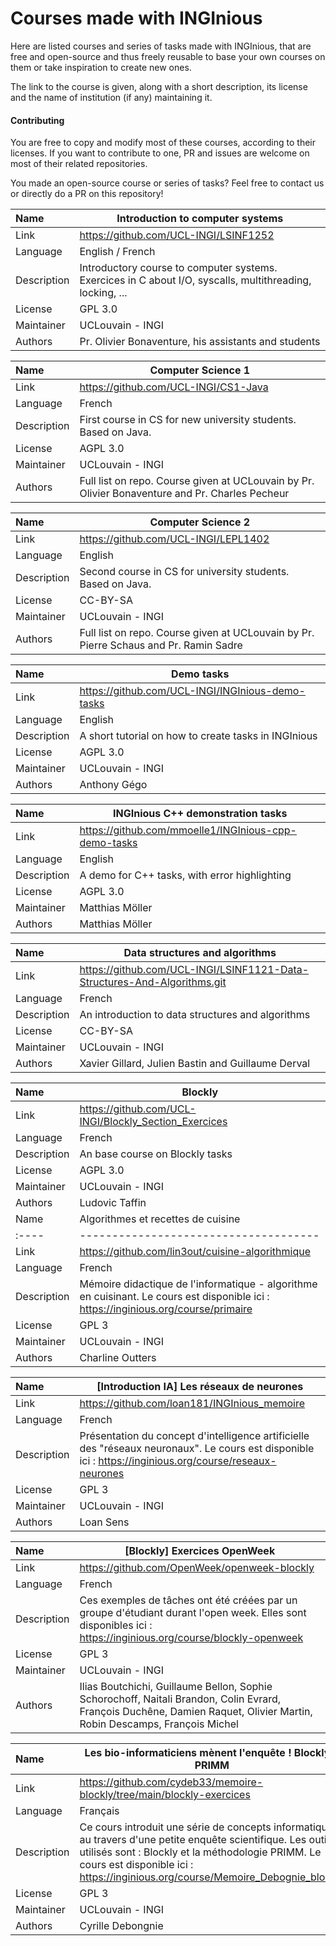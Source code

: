# Courses made with INGInious

Here are listed courses and series of tasks made with INGInious, 
that are free and open-source and thus freely reusable to base your own courses on them
or take inspiration to create new ones.

The link to the course is given, along with a short description, 
its license and the name of institution (if any) maintaining it.

#### Contributing

You are free to copy and modify most of these courses, according to their licenses. 
If you want to contribute to one, PR and issues are welcome on most of their related repositories.

You made an open-source course or series of tasks? 
Feel free to contact us or directly do a PR on this repository! 

| Name | Introduction to computer systems      |
| :---- | ------------------------------------- |
| Link | https://github.com/UCL-INGI/LSINF1252 |
| Language | English / French |
| Description | Introductory course to computer systems. Exercices in C about I/O, syscalls, multithreading, locking, ... |
| License | GPL 3.0 |
| Maintainer | UCLouvain - INGI
| Authors | Pr. Olivier Bonaventure, his assistants and students

| Name | Computer Science 1 |
| :---- | ------------------------------------- |
| Link | https://github.com/UCL-INGI/CS1-Java |
| Language | French |
| Description | First course in CS for new university students. Based on Java. |
| License | AGPL 3.0 |
| Maintainer | UCLouvain - INGI
| Authors | Full list on repo. Course given at UCLouvain by Pr. Olivier Bonaventure and Pr. Charles Pecheur

| Name | Computer Science 2 |
| :---- | ------------------------------------- |
| Link | https://github.com/UCL-INGI/LEPL1402 |
| Language | English |
| Description | Second course in CS for university students. Based on Java. |
| License | CC-BY-SA |
| Maintainer | UCLouvain - INGI |
| Authors | Full list on repo. Course given at UCLouvain by Pr. Pierre Schaus and Pr. Ramin Sadre |

| Name | Demo tasks |
| :---- | ------------------------------------- |
| Link | https://github.com/UCL-INGI/INGInious-demo-tasks |
| Language | English |
| Description | A short tutorial on how to create tasks in INGInious |
| License | AGPL 3.0 |
| Maintainer | UCLouvain - INGI
| Authors | Anthony Gégo

| Name | INGInious C++ demonstration tasks |
| :---- | ------------------------------------- |
| Link | https://github.com/mmoelle1/INGInious-cpp-demo-tasks |
| Language | English |
| Description | A demo for C++ tasks, with error highlighting |
| License | AGPL 3.0 |
| Maintainer | Matthias Möller |
| Authors | Matthias Möller |

| Name | Data structures and algorithms |
| :---- | ------------------------------------- |
| Link | https://github.com/UCL-INGI/LSINF1121-Data-Structures-And-Algorithms.git |
| Language | French |
| Description | An introduction to data structures and algorithms |
| License | CC-BY-SA |
| Maintainer | UCLouvain - INGI |
| Authors | Xavier Gillard, Julien Bastin and Guillaume Derval |

| Name | Blockly |
| :---- | ------------------------------------- |
| Link | https://github.com/UCL-INGI/Blockly_Section_Exercices |
| Language | French |
| Description | An base course on Blockly tasks |
| License | AGPL 3.0 |
| Maintainer | UCLouvain - INGI |
| Authors | Ludovic Taffin |
| Name | Algorithmes et recettes de cuisine |
| :---- | ------------------------------------- |
| Link | https://github.com/lin3out/cuisine-algorithmique |
| Language | French |
| Description | Mémoire didactique de l'informatique - algorithme en cuisinant. Le cours est disponible ici : https://inginious.org/course/primaire |
| License | GPL 3 |
| Maintainer | UCLouvain - INGI |
| Authors | Charline Outters |

| Name | [Introduction IA] Les réseaux de neurones |
| :---- | ------------------------------------- |
| Link | https://github.com/loan181/INGInious_memoire |
| Language | French |
| Description | Présentation du concept d'intelligence artificielle des "réseaux neuronaux". Le cours est disponible ici : https://inginious.org/course/reseaux-neurones |
| License | GPL 3 |
| Maintainer | UCLouvain - INGI |
| Authors | Loan Sens |

| Name | [Blockly] Exercices OpenWeek |
| :---- | ------------------------------------- |
| Link | https://github.com/OpenWeek/openweek-blockly  |
| Language | French |
| Description | Ces exemples de tâches ont été créées par un groupe d'étudiant durant l'open week. Elles sont disponibles ici : https://inginious.org/course/blockly-openweek |
| License | GPL 3 |
| Maintainer | UCLouvain - INGI |
| Authors | Ilias Boutchichi, Guillaume Bellon, Sophie Schorochoff, Naitali Brandon, Colin Evrard, François Duchêne, Damien Raquet, Olivier Martin, Robin Descamps, François Michel |

| Name | Les bio-informaticiens mènent l'enquête ! Blockly - PRIMM |
| :---- | ------------------------------------- |
| Link | https://github.com/cydeb33/memoire-blockly/tree/main/blockly-exercices  |
| Language | Français |
| Description | Ce cours introduit une série de concepts informatiques au travers d'une petite enquête scientifique. Les outils utilisés sont : Blockly et la méthodologie PRIMM. Le cours est disponible ici : https://inginious.org/course/Memoire_Debognie_blockly |
| License | GPL 3 |
| Maintainer | UCLouvain - INGI |
| Authors | Cyrille Debongnie |
